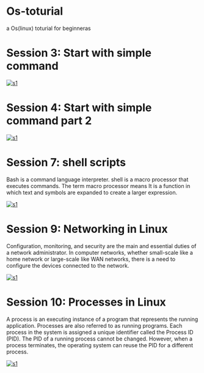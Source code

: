 # Os-toturial
a Os(linux) toturial for beginneras



# Session 3: Start with simple command

[![s1](https://img.shields.io/badge/s3%20read-FCFC0F)](https://github.com/tahamusvi/Os-toturial/blob/main/s3.md)



# Session 4: Start with simple command part 2

[![s1](https://img.shields.io/badge/s4%20read-FCFC0F)](https://github.com/tahamusvi/Os-toturial/blob/main/s4.md)


# Session 7: shell scripts
Bash is a command language interpreter. shell is a macro processor that executes commands. The term macro processor means
It is a function in which text and symbols are expanded to create a larger expression.

[![s1](https://img.shields.io/badge/s7%20read-FCFC0F)](https://github.com/tahamusvi/Os-toturial/blob/main/s7.md)


# Session 9: Networking in Linux
Configuration, monitoring, and security are the main and essential duties of a network administrator. In computer networks, whether small-scale like a home network or large-scale like WAN networks, there is a need to configure the devices connected to the network.

[![s1](https://img.shields.io/badge/s9%20read-FCFC0F)](https://github.com/tahamusvi/Os-toturial/blob/main/s9.md)


# Session 10: Processes in Linux

A process is an executing instance of a program that represents the running application. Processes are also referred to as running programs. Each process in the system is assigned a unique identifier called the Process ID (PID). The PID of a running process cannot be changed. However, when a process terminates, the operating system can reuse the PID for a different process.

[![s1](https://img.shields.io/badge/s10%20read-FCFC0F)](https://github.com/tahamusvi/Os-toturial/blob/main/10.md)
